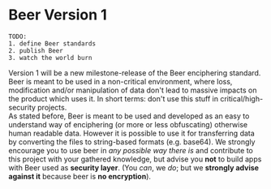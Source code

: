 Beer Version 1
==============
```
TODO:
1. define Beer standards
2. publish Beer
3. watch the world burn
```

Version 1 will be a new milestone-release of the Beer enciphering standard. Beer is meant to be used in a non-critical environment, where loss, modification and/or manipulation of data don't lead to massive impacts on the product which uses it. In short terms: don't use this stuff in critical/high-security projects.  
As stated before, Beer is meant to be used and developed as an easy to understand way of enciphering (or more or less obfuscating) otherwise human readable data. However it is possible to use it for transferring data by converting the files to string-based formats (e.g. base64). We strongly encourage you to use beer in _any possible way there is_ and contribute to this project with your gathered knowledge, but advise you **not** to build apps with Beer used as **security layer**. (You _can_, we _do_; but we **strongly advise against it** because beer is **no encryption**).
